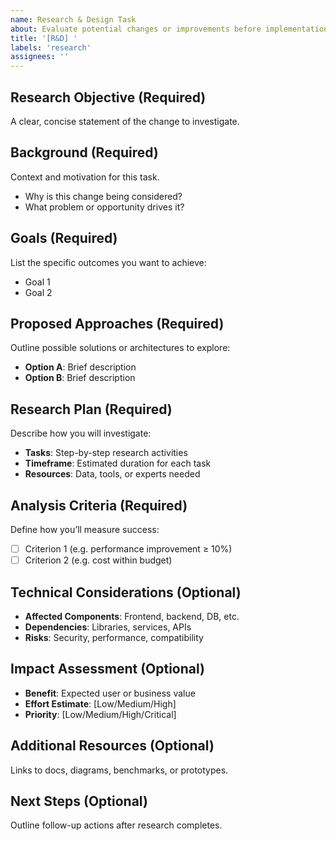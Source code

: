```yaml
---
name: Research & Design Task
about: Evaluate potential changes or improvements before implementation
title: '[R&D] '
labels: 'research'
assignees: ''
---
```


## Research Objective **(Required)**
A clear, concise statement of the change to investigate.

## Background **(Required)**
Context and motivation for this task.  
- Why is this change being considered?  
- What problem or opportunity drives it?

## Goals **(Required)**
List the specific outcomes you want to achieve:  
- Goal 1  
- Goal 2  

## Proposed Approaches **(Required)**
Outline possible solutions or architectures to explore:  
- **Option A**: Brief description  
- **Option B**: Brief description  

## Research Plan **(Required)**
Describe how you will investigate:  
- **Tasks**: Step-by-step research activities  
- **Timeframe**: Estimated duration for each task  
- **Resources**: Data, tools, or experts needed  

## Analysis Criteria **(Required)**
Define how you’ll measure success:  
- [ ] Criterion 1 (e.g. performance improvement ≥ 10%)  
- [ ] Criterion 2 (e.g. cost within budget)  

## Technical Considerations **(Optional)**
- **Affected Components**: Frontend, backend, DB, etc.  
- **Dependencies**: Libraries, services, APIs  
- **Risks**: Security, performance, compatibility  

## Impact Assessment **(Optional)**
- **Benefit**: Expected user or business value  
- **Effort Estimate**: [Low/Medium/High]  
- **Priority**: [Low/Medium/High/Critical]  

## Additional Resources **(Optional)**
Links to docs, diagrams, benchmarks, or prototypes.

## Next Steps **(Optional)**
Outline follow-up actions after research completes.
